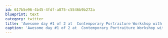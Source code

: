 ```yaml
---
id: 617b5e96-4b45-4fdf-a875-c5546b9b272a
blueprint: text
category: twitter
title: 'Awesome day #1 of 2 at  Contemporary Portraiture Workshop with @AuraMcKay.  Brain overload with lighting info/tips!'
caption: 'Awesome day #1 of 2 at  Contemporary Portraiture Workshop with @AuraMcKay.  Brain overload with lighting info/tips!'
---
```

